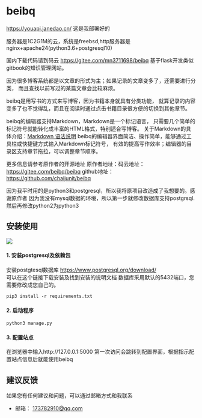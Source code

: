 # beibq

https://youapi.janedao.cn/  这是我部署好的


服务器是1C2G1M的云，系统是freebsd,http服务器是nginx+apache24(python3.6+postgresql10)


国内下载代码请到码云 https://gitee.com/mn3711698/beibq
基于flask开发类似gitbook的知识管理网站。


因为很多博客系统都是以文章的形式为主；如果记录的文章变多了，还需要进行分类，
而且查找以前写过的某篇文章会比较麻烦。



beibq是用写书的方式来写博客，因为书籍本身就具有分类功能，
就算记录的内容变多了也不觉得乱，而且在阅读时通过点击书籍目录很方便的切换到其他章节。



beibq的编辑器支持Markdown，Markdown是一个标记语言，
只需要几个简单的标记符号就能转化成丰富的HTML格式，特别适合写博客。
关于Markdown的具体介绍：[Markdown 语法说明](https://www.appinn.com/markdown/)
beibq的编辑器界面简洁、操作简单，能够通过工具栏或快捷键方式输入Markdown标记符号，
有效的提高写作效率；编辑器的目录区支持章节拖拉，可以调整章节顺序。

更多信息请参考原作者的开源地址
原作者地址：码云地址：https://gitee.com/beibq/beibq 
            github地址：https://github.com/chaijunit/beibq


因为我平时用的是python3和postgresql，所以我将原项目改造成了我想要的。感谢原作者
因为我没有mysql数据的环境，所以第一步就修改数据库支持postgrsql.
然后再修改python2为python3

## 安装使用
![](https://github.com/mn3711698/beibq/blob/master/doc/image/start.png)
#### 1. 安装postgresql及依赖包
安装postgtesql数据库  https://www.postgresql.org/download/   
可以在这个链接下载安装及找到安装的说明文档
数据库采用默认的5432端口，您需要修改成您自己的。
```
pip3 install -r requirements.txt
```

#### 2. 启动程序
```
python3 manage.py
```

#### 3. 配置站点
在浏览器中输入http://127.0.0.1:5000
第一次访问会跳转到配置界面，根据指示配置站点信息后就能使用beibq



## 建议反馈
如果您有任何建议和问题，可以通过邮箱方式和我联系

- 邮箱： 173782910@qq.com





